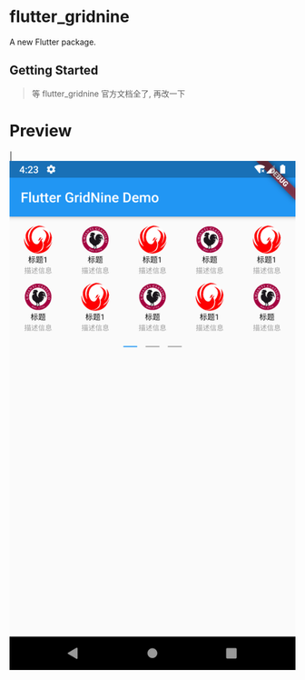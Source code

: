 # flutter_gridnine

A new Flutter package.

## Getting Started

> 等 flutter_gridnine 官方文档全了, 再改一下

# Preview
| ![Demo](./screenshots/1.png)
